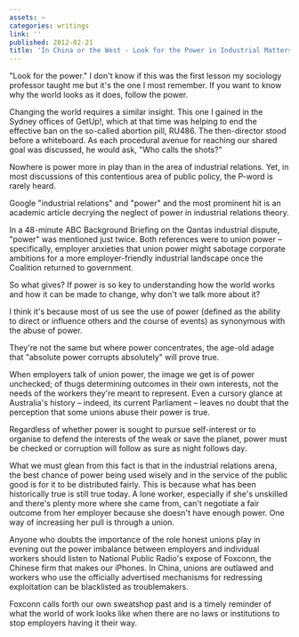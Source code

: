 ```yaml
---
assets: ~
categories: writings
link: ''
published: 2012-02-21
title: 'In China or the West - Look for the Power in Industrial Matters  '
---
```

"Look for the power." I don't know if this was the first lesson my sociology professor taught me but it's the one I most remember. If you want to know why the world looks as it does, follow the power.

Changing the world requires a similar insight. This one I gained in the Sydney offices of GetUp!, which at that time was helping to end the effective ban on the so-called abortion pill, RU486. The then-director stood before a whiteboard. As each procedural avenue for reaching our shared goal was discussed, he would ask, "Who calls the shots?"

Nowhere is power more in play than in the area of industrial relations. Yet, in most discussions of this contentious area of public policy, the P-word is rarely heard.

Google "industrial relations" and "power" and the most prominent hit is an academic article decrying the neglect of power in industrial relations theory.

In a 48-minute ABC Background Briefing on the Qantas industrial dispute, "power" was mentioned just twice. Both references were to union power – specifically, employer anxieties that union power might sabotage corporate ambitions for a more employer-friendly industrial landscape once the Coalition returned to government.

So what gives? If power is so key to understanding how the world works and how it can be made to change, why don't we talk more about it?

I think it's because most of us see the use of power (defined as the ability to direct or influence others and the course of events) as synonymous with the abuse of power. 

They're not the same but where power concentrates, the age-old adage that "absolute power corrupts absolutely" will prove true.

When employers talk of union power, the image we get is of power unchecked; of thugs determining outcomes in their own interests, not the needs of the workers they're meant to represent. Even a cursory glance at Australia's history – indeed, its current Parliament – leaves no doubt that the perception that some unions abuse their power is true.

Regardless of whether power is sought to pursue self-interest or to organise to defend the interests of the weak or save the planet, power must be checked or corruption will follow as sure as night follows day.

What we must glean from this fact is that in the industrial relations arena, the best chance of power being used wisely and in the service of the public good is for it to be distributed fairly. This is because what has been historically true is still true today. A lone worker, especially if she's unskilled and there's plenty more where she came from, can't negotiate a fair outcome from her employer because she doesn't have enough power. One way of increasing her pull is through a union.

Anyone who doubts the importance of the role honest unions play in evening out the power imbalance between employers and individual workers should listen to National Public Radio's expose of Foxconn, the Chinese firm that makes our iPhones. In China, unions are outlawed and workers who use the officially advertised mechanisms for redressing exploitation can be blacklisted as troublemakers.

Foxconn calls forth our own sweatshop past and is a timely reminder of what the world of work looks like when there are no laws or institutions to stop employers having it their way.


